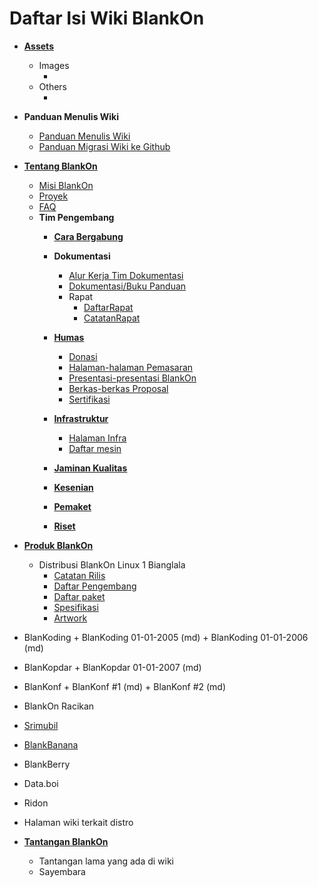 # Daftar Isi Wiki BlankOn
- [**Assets**](/Assets)
  - Images
    + [](/Assets/Images/)
  - Others
     + [](/Assets/Others/)

- **Panduan Menulis Wiki**
   - [Panduan Menulis Wiki](/TimPengembang/Panduan/Dokumentasi/Panduan/PanduanMenulisWiki.md)
   - [Panduan Migrasi Wiki ke Github](/TimPengembang/Dokumentasi/Panduan/PanduanMigrasiWiki.md)



- [**Tentang BlankOn**](/README.md)
  - [Misi BlankOn](/Misi.md)
  - [Proyek](/Proyek.md)
  - [FAQ](/FAQ.md)
  - **Tim Pengembang**
	+ [**Cara Bergabung**](Memulai.md)

	+ **Dokumentasi**
	  - [Alur Kerja Tim Dokumentasi](/TimPengembang/Dokumentasi/AlurKerjaTimDokumentasi.md)
	  - [Dokumentasi/Buku Panduan](/TimPengembang/Dokumentasi/PanduanBlankOn.md)
	  - Rapat
	    - [DaftarRapat](/TimPengembang/Dokumentasi/DaftarRapat.md)
	    - [CatatanRapat](/TimPengembang/Dokumentasi/CatatanRapat.md)

    + [**Humas**](/TimPengembang/Humas/Humas.md)
      - [Donasi](/TimPengembang/Dokumentasi/Humas/Donasi.md)
      - [Halaman-halaman Pemasaran](/TimPengembang/Dokumentasi/Humas/HalamanPemasaran.md)
      - [Presentasi-presentasi BlankOn](/TimPengembang/Dokumentasi/Humas/PresentasiBlankon.md)
      - [Berkas-berkas Proposal](/TimPengembang/Dokumentasi/Humas/Proposal.md)
      - [Sertifikasi](/TimPengembang/Dokumentasi/Humas/Sertifikasi.md)
      
	+ [**Infrastruktur**](/TimPengembang/Infrastruktur/Infrastruktur.md)
      - [Halaman Infra](/TimPengembang/Infrastruktur/Infrastruktur.md)
      - [Daftar mesin](/TimPengembang/Infrastruktur/Infrastruktur.md)
		
	+ [**Jaminan Kualitas**](/TimPengembang/JaminanKualitas/JaminanKualitas.md)
	
	+ [**Kesenian**](/TimPengembang/Kesenian/Kesenian.md)
	
	+ [**Pemaket**](/TimPengembang/Pemaket/Pemaket.md)
	
	+ [**Riset**](/TimPengembang/Riset/Riset.md)
	
- [**Produk BlankOn**](/README.md)
  - Distribusi BlankOn Linux 1 Bianglala
       + [Catatan Rilis](/ProdukBlankOn/1/CatatanRilis.md)
       + [Daftar Pengembang](/ProdukBlankOn/1/DaftarPengembang.md)
       + [Daftar paket](/ProdukBlankOn/1/DaftarPaket.md)
       + [Spesifikasi](/ProdukBlankOn/1/Spesifiksi.md)
       + [Artwork](/ProdukBlankOn/1/Arwork.md) 

 - BlanKoding
       +  BlanKoding 01-01-2005 (md)
       +  BlanKoding 01-01-2006 (md)

 - BlanKopdar
       +     BlanKopdar 01-01-2007 (md)

 - BlanKonf
       +     BlanKonf #1 (md)
       +    BlanKonf #2 (md)

 -  BlankOn Racikan
   - [Srimubil](/Srimubil.md)
   - [BlankBanana](/README.md)
   - BlankBerry
   - Data.boi
   - Ridon
   - Halaman wiki terkait distro

- [**Tantangan BlankOn**](/README.md)
   - Tantangan lama yang ada di wiki
   - Sayembara

